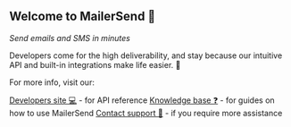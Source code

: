 ## Welcome to MailerSend 👋

_Send emails and SMS in minutes_

Developers come for the high deliverability, and stay because our intuitive API and built-in integrations make life easier. 🤝

For more info, visit our:

[Developers site 💻](https://developers.mailersend.com/) - for API reference
[Knowledge base ❓](https://www.mailersend.com/help) - for guides on how to use MailerSend
[Contact support 📨](https://www.mailersend.com/contact-us) - if you require more assistance
